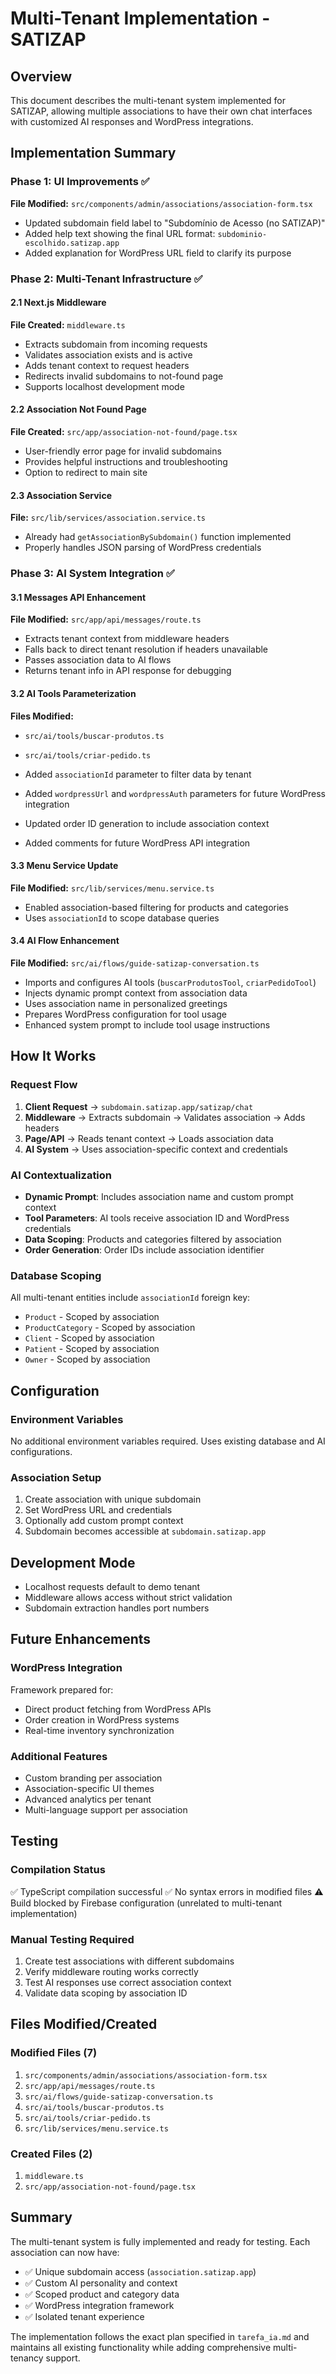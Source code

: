 # Multi-Tenant Implementation - SATIZAP

## Overview
This document describes the multi-tenant system implemented for SATIZAP, allowing multiple associations to have their own chat interfaces with customized AI responses and WordPress integrations.

## Implementation Summary

### Phase 1: UI Improvements ✅
**File Modified:** `src/components/admin/associations/association-form.tsx`

- Updated subdomain field label to "Subdomínio de Acesso (no SATIZAP)"
- Added help text showing the final URL format: `subdominio-escolhido.satizap.app`
- Added explanation for WordPress URL field to clarify its purpose

### Phase 2: Multi-Tenant Infrastructure ✅

#### 2.1 Next.js Middleware
**File Created:** `middleware.ts`

- Extracts subdomain from incoming requests
- Validates association exists and is active
- Adds tenant context to request headers
- Redirects invalid subdomains to not-found page
- Supports localhost development mode

#### 2.2 Association Not Found Page
**File Created:** `src/app/association-not-found/page.tsx`

- User-friendly error page for invalid subdomains
- Provides helpful instructions and troubleshooting
- Option to redirect to main site

#### 2.3 Association Service
**File:** `src/lib/services/association.service.ts`

- Already had `getAssociationBySubdomain()` function implemented
- Properly handles JSON parsing of WordPress credentials

### Phase 3: AI System Integration ✅

#### 3.1 Messages API Enhancement
**File Modified:** `src/app/api/messages/route.ts`

- Extracts tenant context from middleware headers
- Falls back to direct tenant resolution if headers unavailable
- Passes association data to AI flows
- Returns tenant info in API response for debugging

#### 3.2 AI Tools Parameterization
**Files Modified:**
- `src/ai/tools/buscar-produtos.ts`
- `src/ai/tools/criar-pedido.ts`

- Added `associationId` parameter to filter data by tenant
- Added `wordpressUrl` and `wordpressAuth` parameters for future WordPress integration
- Updated order ID generation to include association context
- Added comments for future WordPress API integration

#### 3.3 Menu Service Update
**File Modified:** `src/lib/services/menu.service.ts`

- Enabled association-based filtering for products and categories
- Uses `associationId` to scope database queries

#### 3.4 AI Flow Enhancement
**File Modified:** `src/ai/flows/guide-satizap-conversation.ts`

- Imports and configures AI tools (`buscarProdutosTool`, `criarPedidoTool`)
- Injects dynamic prompt context from association data
- Uses association name in personalized greetings
- Prepares WordPress configuration for tool usage
- Enhanced system prompt to include tool usage instructions

## How It Works

### Request Flow
1. **Client Request** → `subdomain.satizap.app/satizap/chat`
2. **Middleware** → Extracts subdomain → Validates association → Adds headers
3. **Page/API** → Reads tenant context → Loads association data
4. **AI System** → Uses association-specific context and credentials

### AI Contextualization
- **Dynamic Prompt**: Includes association name and custom prompt context
- **Tool Parameters**: AI tools receive association ID and WordPress credentials
- **Data Scoping**: Products and categories filtered by association
- **Order Generation**: Order IDs include association identifier

### Database Scoping
All multi-tenant entities include `associationId` foreign key:
- `Product` - Scoped by association
- `ProductCategory` - Scoped by association  
- `Client` - Scoped by association
- `Patient` - Scoped by association
- `Owner` - Scoped by association

## Configuration

### Environment Variables
No additional environment variables required. Uses existing database and AI configurations.

### Association Setup
1. Create association with unique subdomain
2. Set WordPress URL and credentials
3. Optionally add custom prompt context
4. Subdomain becomes accessible at `subdomain.satizap.app`

## Development Mode
- Localhost requests default to demo tenant
- Middleware allows access without strict validation
- Subdomain extraction handles port numbers

## Future Enhancements

### WordPress Integration
Framework prepared for:
- Direct product fetching from WordPress APIs
- Order creation in WordPress systems
- Real-time inventory synchronization

### Additional Features
- Custom branding per association
- Association-specific UI themes
- Advanced analytics per tenant
- Multi-language support per association

## Testing

### Compilation Status
✅ TypeScript compilation successful
✅ No syntax errors in modified files
⚠️ Build blocked by Firebase configuration (unrelated to multi-tenant implementation)

### Manual Testing Required
1. Create test associations with different subdomains
2. Verify middleware routing works correctly
3. Test AI responses use correct association context
4. Validate data scoping by association ID

## Files Modified/Created

### Modified Files (7)
1. `src/components/admin/associations/association-form.tsx`
2. `src/app/api/messages/route.ts`
3. `src/ai/flows/guide-satizap-conversation.ts`
4. `src/ai/tools/buscar-produtos.ts`
5. `src/ai/tools/criar-pedido.ts`
6. `src/lib/services/menu.service.ts`

### Created Files (2)
1. `middleware.ts`
2. `src/app/association-not-found/page.tsx`

## Summary
The multi-tenant system is fully implemented and ready for testing. Each association can now have:
- ✅ Unique subdomain access (`association.satizap.app`)
- ✅ Custom AI personality and context
- ✅ Scoped product and category data
- ✅ WordPress integration framework
- ✅ Isolated tenant experience

The implementation follows the exact plan specified in `tarefa_ia.md` and maintains all existing functionality while adding comprehensive multi-tenancy support.